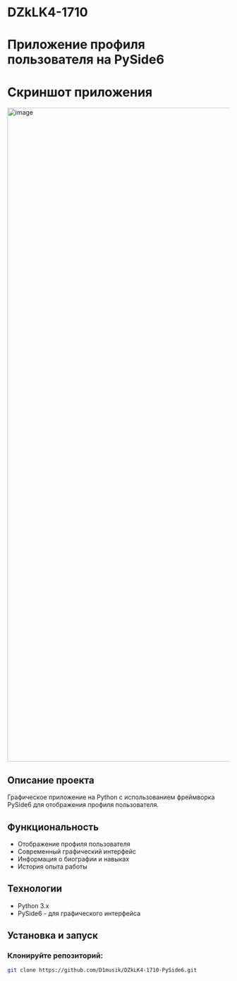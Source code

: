 # DZkLK4-1710
# Приложение профиля пользователя на PySide6
# Скриншот приложения
<img width="916" height="1479" alt="image" src="https://github.com/user-attachments/assets/87fcb3b5-efc4-4b64-8aee-b9f2c12d1219" />

## Описание проекта
Графическое приложение на Python с использованием фреймворка PySide6 для отображения профиля пользователя.

## Функциональность
- Отображение профиля пользователя
- Современный графический интерфейс
- Информация о биографии и навыках
- История опыта работы

## Технологии
- Python 3.x
- PySide6 - для графического интерфейса


## Установка и запуск

### Клонируйте репозиторий:
```bash
git clone https://github.com/D1musik/DZkLK4-1710-PySide6.git
